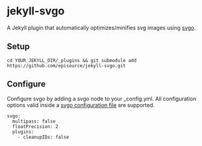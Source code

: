 # jekyll-svgo

A Jekyll plugin that automatically optimizes/minifies svg images using [svgo](https://github.com/svg/svgo).

## Setup

    cd YOUR_JEKYLL_DIR/_plugins && git submodule add https://github.com/episource/jekyll-svgo.git

## Configure

Configure svgo by adding a svgo node to your _config.yml. All configuration options valid inside a [svgo configuration file](https://github.com/svg/svgo/blob/master/docs/how-it-works/en.md) are supported.

    svgo:
      multipass: false
      floatPrecision: 2 
      plugins:
        - cleanupIDs: false
